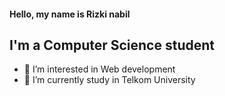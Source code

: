 <h4>Hello, my name is Rizki nabil</h4>
<h2>I'm a Computer Science student</h2>




- 👀 I’m interested in Web development
- 🌱 I’m currently study in Telkom University

<!---
rizkinabil/rizkinabil is a ✨ special ✨ repository because its `README.md` (this file) appears on your GitHub profile.
You can click the Preview link to take a look at your changes.
--->
